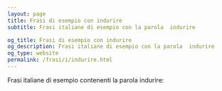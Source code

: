 ```yaml
---
layout: page
title: Frasi di esempio con indurire 
subtitle: Frasi italiane di esempio con la parola  indurire

og_title: Frasi di esempio con indurire 
og_description: Frasi italiane di esempio con la parola  indurire
og_type: website
permalink: /frasi/i/indurire.html
---
```


Frasi italiane di esempio contenenti la parola indurire:


